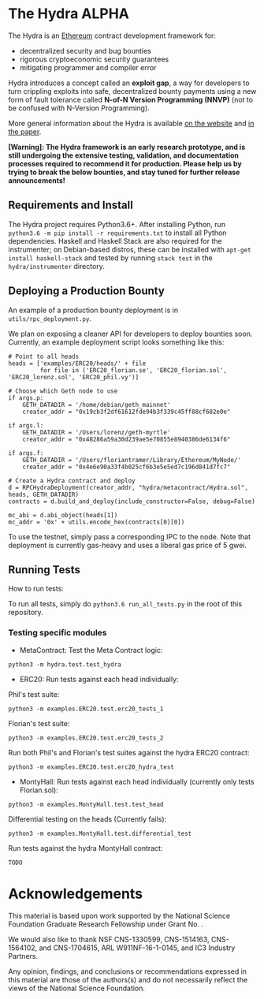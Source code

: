 # The Hydra ALPHA

The Hydra is an [Ethereum](https://ethereum.org) contract development framework for: 

- decentralized security and bug bounties
- rigorous cryptoeconomic security guarantees
- mitigating programmer and compiler error

Hydra introduces a concept called an **exploit gap**, a way for developers to turn 
crippling exploits into safe, decentralized bounty payments using a new form of
fault tolerance called **N-of-N Version Programming (NNVP)** (not to be confused
with N-Version Programming). 

More general information about the Hydra is available [on the website](https://thehydra.io/)
and [in the paper](https://thehydra.io/paper.pdf).

**[Warning]: The Hydra framework is an early research prototype, and is still 
undergoing the extensive testing, validation, and documentation processes required 
to recommend it for production. Please help us by trying to break the below 
bounties, and stay tuned for further release announcements!**

## Requirements and Install

The Hydra project requires Python3.6+.  After installing Python, run
``python3.6 -m pip install -r requirements.txt`` to install all Python
dependencies.  Haskell and Haskell Stack are also required for the instrumenter;
on Debian-based distros, these can be installed with ``apt-get install haskell-stack``
and tested by running ``stack test`` in the ``hydra/instrumenter`` directory.

## Deploying a Production Bounty

An example of a production bounty deployment is in ``utils/rpc_deployment.py``.

We plan on exposing a cleaner API for developers to deploy bounties soon.  Currently,
an example deployment script looks something like this:

```
# Point to all heads
heads = ['examples/ERC20/heads/' + file
		 for file in ('ERC20_florian.se', 'ERC20_florian.sol', 'ERC20_lorenz.sol', 'ERC20_phil.vy')]

# Choose which Geth node to use
if args.p:
	GETH_DATADIR = '/home/debian/geth_mainnet'
	creator_addr = "0x19cb3f2df61612fde94b3f339c45ff88cf682e0e"

if args.l:
	GETH_DATADIR = '/Users/lorenz/geth-myrtle'
	creator_addr = "0x48286a59a30d239ae5e70855e8940386de6134f6"

if args.f:
	GETH_DATADIR = '/Users/floriantramer/Library/Ethereum/MyNode/'
	creator_addr = "0x4e6e90a33f4b025cf6b3e5e5ed7c196d841d7fc7"
	
# Create a Hydra contract and deploy
d = RPCHydraDeployment(creator_addr, "hydra/metacontract/Hydra.sol", heads, GETH_DATADIR)
contracts = d.build_and_deploy(include_constructor=False, debug=False)

mc_abi = d.abi_object(heads[1])
mc_addr = '0x' + utils.encode_hex(contracts[0][0])
```

To use the testnet, simply pass a corresponding IPC to the node.  Note that deployment
is currently gas-heavy and uses a liberal gas price of 5 gwei.

## Running Tests
How to run tests:

To run all tests, simply do ``python3.6 run_all_tests.py`` in the root of this repository.

### Testing specific modules

- MetaContract:
Test the Meta Contract logic:

`python3 -m hydra.test.test_hydra`

- ERC20: 
Run tests against each head individually:

Phil's test suite:

`python3 -m examples.ERC20.test.erc20_tests_1`

Florian's test suite:

`python3 -m examples.ERC20.test.erc20_tests_2`

Run both Phil's and Florian's test suites against the hydra ERC20 contract:

`python3 -m examples.ERC20.test.erc20_hydra_test`

- MontyHall:
Run tests against each head individually (currently only tests Florian.sol):

`python3 -m examples.MontyHall.test.test_head`

Differential testing on the heads (Currently fails):

`python3 -m examples.MontyHall.test.differential_test`

Run tests against the hydra MontyHall contract:

`TODO`

# Acknowledgements

This material is based upon work supported by the National Science 
Foundation Graduate Research Fellowship under Grant No. .

We would also like to thank NSF CNS-1330599, CNS-1514163, CNS-1564102, 
and CNS-1704615, ARL W911NF-16-1-0145, and IC3 Industry Partners.

Any opinion, findings, and conclusions or recommendations expressed in 
this material are those of the authors(s) and do not necessarily 
reflect the views of the National Science Foundation.

